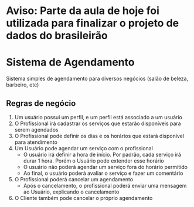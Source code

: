 # Aviso: Parte da aula de hoje foi utilizada para finalizar o projeto de dados do brasileirão

# Sistema de Agendamento

Sistema simples de agendamento para diversos negócios (salão de beleza, barbeiro, etc)

## Regras de negócio

1. Um usuário possui um perfil, e um perfil está associado a um usuário
2. O Profissional irá cadastrar os serviços que estarão disponíveis para serem agendados
3. O Profissional pode definir os dias e os horários que estará disponível para atendimento
4. Um Usuário pode agendar um serviço com o profissional
    * O usuário irá definir a hora de início. Por padrão, cada serviço irá durar 1 hora. Porém o Usuário pode extender esse horário
    * O usuário não poderá agendar um serviço fora do horário permitido
    * Ao final, o usuário poderá avaliar o serviço e fazer um comentário
5. O Profissional poderá cancelar um agendamento
    * Após o cancelamento, o profissional poderá enviar uma mensagem ao Usuário, explicando o cancelamento
6. O Cliente também pode cancelar o próprio agendamento